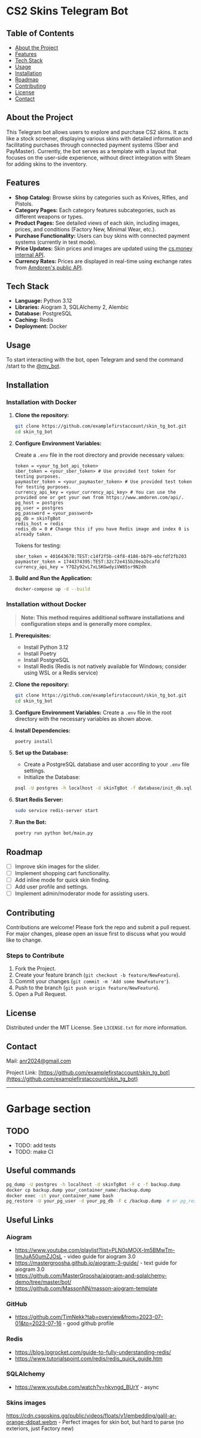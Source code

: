 # CS2 Skins Telegram Bot

## Table of Contents

- [About the Project](#about-the-project)
- [Features](#features)
- [Tech Stack](#tech-stack)
- [Usage](#usage)
- [Installation](#installation)
- [Roadmap](#roadmap)
- [Contributing](#contributing)
- [License](#license)
- [Contact](#contact)

## About the Project

This Telegram bot allows users to explore and purchase CS2 skins. It acts like a stock screener, displaying various skins with detailed information and facilitating purchases through connected payment systems (Sber and PayMaster). Currently, the bot serves as a template with a layout that focuses on the user-side experience, without direct integration with Steam for adding skins to the inventory.

## Features

- **Shop Catalog:** Browse skins by categories such as Knives, Rifles, and Pistols.
- **Category Pages:** Each category features subcategories, such as different weapons or types.
- **Product Pages:** See detailed views of each skin, including images, prices, and conditions (Factory New, Minimal Wear, etc.).
- **Purchase Functionality:** Users can buy skins with connected payment systems (currently in test mode).
- **Price Updates:** Skin prices and images are updated using the [cs.money internal API](https://wiki.cs.money/api/graphql).
- **Currency Rates:** Prices are displayed in real-time using exchange rates from [Amdoren's public API](https://www.amdoren.com/api/).

## Tech Stack

- **Language:** Python 3.12
- **Libraries:** Aiogram 3, SQLAlchemy 2, Alembic
- **Database:** PostgreSQL
- **Caching:** Redis
- **Deployment:** Docker

## Usage

To start interacting with the bot, open Telegram and send the command /start to the [@my_bot](http://t.me/my_bot).

## Installation

### Installation with Docker

1. **Clone the repository:**
   ```bash
   git clone https://github.com/examplefirstaccount/skin_tg_bot.git
   cd skin_tg_bot
   ```

2. **Configure Environment Variables:**

   Create a `.env` file in the root directory and provide necessary values:
   ```.env
   token = <your_tg_bot_api_token>
   sber_token = <your_sber_token> # Use provided test token for testing purposes.
   paymaster_token = <your_paymaster_token> # Use provided test token for testing purposes.
   currency_api_key = <your_currency_api_key> # You can use the provided one or get your own from https://www.amdoren.com/api/.
   pg_host = postgres
   pg_user = postgres
   pg_password = <your_password>
   pg_db = skinTgBot
   redis_host = redis
   redis_db = 0 # Change this if you have Redis image and index 0 is already taken.
   ```

   Tokens for testing:
   ```.env
   sber_token = 401643678:TEST:c14f2f5b-c4f8-4186-bb79-ebcfdf2fb203
   paymaster_token = 1744374395:TEST:32c72e415b20ea2bcafd
   currency_api_key = Y7Q2y92vL7xLSKGwdyiVW85sr9N2dh
   ```

3. **Build and Run the Application:**

   ```bash
   docker-compose up -d --build
   ```

### Installation without Docker
> **Note: This method requires additional software installations and configuration steps and is generally more complex.**

1. **Prerequisites:**
   - Install Python 3.12 
   - Install Poetry 
   - Install PostgreSQL 
   - Install Redis (Redis is not natively available for Windows; consider using WSL or a Redis service)

2. **Clone the repository:**
   ```bash
   git clone https://github.com/examplefirstaccount/skin_tg_bot.git
   cd skin_tg_bot
   ```

3. **Configure Environment Variables:**
   Create a `.env` file in the root directory with the necessary variables as shown above.

4. **Install Dependencies:**
   ```bash
   poetry install
   ```

5. **Set up the Database:**
   - Create a PostgreSQL database and user according to your `.env` file settings.
   - Initialize the Database:
   ```bash
   psql -U postgres -h localhost -d skinTgBot -f database/init_db.sql
   ```

6. **Start Redis Server:**
   ```bash
   sudo service redis-server start
   ```

7. **Run the Bot:**
   ```bash
   poetry run python bot/main.py
   ```

## Roadmap

- [ ] Improve skin images for the slider.
- [ ] Implement shopping cart functionality.
- [ ] Add inline mode for quick skin finding.
- [ ] Add user profile and settings.
- [ ] Implement admin/moderator mode for assisting users.

## Contributing

Contributions are welcome! Please fork the repo and submit a pull request. For major changes, please open an issue first to discuss what you would like to change.

### Steps to Contribute

1. Fork the Project.
2. Create your feature branch (`git checkout -b feature/NewFeature`).
3. Commit your changes (`git commit -m 'Add some NewFeature'`).
4. Push to the branch (`git push origin feature/NewFeature`).
5. Open a Pull Request.

## License

Distributed under the MIT License. See `LICENSE.txt` for more information.

## Contact

Mail: [anr2024@gmail.com](mailto:anr2024@gmail.com)

Project Link: [https://github.com/examplefirstaccount/skin_tg_bot](https://github.com/examplefirstaccount/skin_tg_bot)

---

# Garbage section 

## TODO

- TODO: add tests
- TODO: make CI

## Useful commands

```bash
pg_dump -U postgres -h localhost -d skinTgBot -F c -f backup.dump
docker cp backup.dump your_container_name:/backup.dump
docker exec -it your_container_name bash
pg_restore -U your_pg_user -d your_pg_db -F c /backup.dump  # or pg_restore -U myUser -d skinTgBot -F c --no-owner --role=your_user backup.dump
```

## Useful Links

### Aiogram
- https://www.youtube.com/playlist?list=PLN0sMOjX-lm5BMwTm-llmJuA50umZJOsL - video guide for aiogram 3.0
- https://mastergroosha.github.io/aiogram-3-guide/ - text guide for aiogram 3.0
- https://github.com/MasterGroosha/aiogram-and-sqlalchemy-demo/tree/master/bot/
- https://github.com/MassonNN/masson-aiogram-template

### GitHub
- https://github.com/TimNekk?tab=overview&from=2023-07-01&to=2023-07-16 - good github profile

### Redis
- https://blog.logrocket.com/guide-to-fully-understanding-redis/
- https://www.tutorialspoint.com/redis/redis_quick_guide.htm

### SQLAlchemy
- https://www.youtube.com/watch?v=hkvngd_BUrY - async

### Skins images
https://cdn.csgoskins.gg/public/videos/floats/v1/embedding/galil-ar-orange-ddpat.webm - Perfect images for skin bot, but hard to parse (no exteriors, just Factory new)
